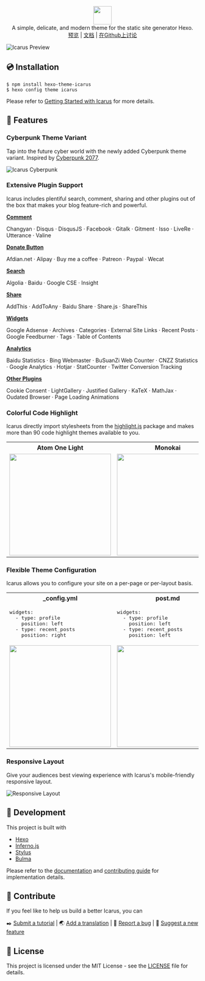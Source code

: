 <p align="center" class="mb-2">
<img class="not-gallery-item" height="48" src="https://ppoffice.github.io/hexo-theme-icarus/img/logo.svg">
<br> A simple, delicate, and modern theme for the static site generator Hexo.
<br>
<a href="https://www.qvsijia.com/">预览</a> |
<a href="https://ppoffice.github.io/hexo-theme-icarus/categories/">文档</a> |
<a href="https://github.com/qvsijia/hexo-theme-arous/discussions">在Github上讨论</a>
<br>
</p>

![](https://ppoffice.github.io/hexo-theme-icarus/gallery/preview.png?1 "Icarus Preview")

## :cd: Installation

```shell
$ npm install hexo-theme-icarus
$ hexo config theme icarus
```

Please refer to [Getting Started with Icarus](https://ppoffice.github.io/hexo-theme-icarus/uncategorized/getting-started-with-icarus/) 
for more details.

## :gift: Features

### Cyberpunk Theme Variant

Tap into the future cyber world with the newly added Cyberpunk theme variant.
Inspired by [Cyberpunk 2077](https://www.cyberpunk.net).

![Icarus Cyberpunk](https://ppoffice.github.io/hexo-theme-icarus/gallery/screenshots/cyberpunk.png "Icarus Cyberpunk")

### Extensive Plugin Support

Icarus includes plentiful search, comment, sharing and other plugins out of the box that makes your
blog feature-rich and powerful.

**[Comment](https://ppoffice.github.io/hexo-theme-icarus/categories/Plugins/Comment/)**

Changyan &middot; Disqus &middot; DisqusJS &middot; Facebook &middot; Gitalk &middot; Gitment &middot;
Isso &middot; LiveRe &middot; Utterance &middot; Valine

**[Donate Button](https://ppoffice.github.io/hexo-theme-icarus/categories/Plugins/Donation/)**

Afdian.net &middot; Alipay &middot; Buy me a coffee &middot; Patreon &middot; Paypal &middot; Wecat

**[Search](https://ppoffice.github.io/hexo-theme-icarus/categories/Plugins/Search/)**

Algolia &middot; Baidu &middot; Google CSE &middot; Insight

**[Share](https://ppoffice.github.io/hexo-theme-icarus/categories/Plugins/Share/)**

AddThis &middot; AddToAny &middot; Baidu Share &middot; Share.js &middot; ShareThis

**[Widgets](https://ppoffice.github.io/hexo-theme-icarus/categories/Widgets/)**

Google Adsense &middot; Archives &middot; Categories &middot; External Site Links &middot; 
Recent Posts &middot; Google Feedburner &middot; Tags &middot; Table of Contents

**[Analytics](https://ppoffice.github.io/hexo-theme-icarus/Plugins/Analytics/icarus-user-guide-web-analytics-plugins/)**

Baidu Statistics &middot; Bing Webmaster &middot; BuSuanZi Web Counter &middot; CNZZ Statistics &middot;
Google Analytics &middot; Hotjar &middot; StatCounter &middot; Twitter Conversion Tracking

**[Other Plugins](https://ppoffice.github.io/hexo-theme-icarus/categories/Plugins/)**

Cookie Consent &middot; LightGallery &middot; Justified Gallery &middot; KaTeX &middot; MathJax &middot;
Oudated Browser &middot; Page Loading Animations

### Colorful Code Highlight

Icarus directly import stylesheets from the [highlight.js](https://highlightjs.org/) package and makes more than
90 code highlight themes available to you.

<table>
    <tr>
        <th>Atom One Light</th>
        <th>Monokai</th>
        <th>Kimbie Dark</th>
    </tr>
    <tr>
        <td><img width="266" src="https://ppoffice.github.io/hexo-theme-icarus/gallery/code-highlight/atom-one-light.png?2"></td>
        <td><img width="266" src="https://ppoffice.github.io/hexo-theme-icarus/gallery/code-highlight/monokai.png?2"></td>
        <td><img width="266" src="https://ppoffice.github.io/hexo-theme-icarus/gallery/code-highlight/kimbie-dark.png?2"></td>
    </tr>
</table>

### Flexible Theme Configuration

Icarus allows you to configure your site on a per-page or per-layout basis.

<div>
<table>
    <tr>
        <th>_config.yml</th>
        <th>post.md</th>
        <th>_config.page.yml</th>
    </tr>
    <tr>
        <td>
<pre>widgets:
  - type: profile
    position: left
  - type: recent_posts
    position: right</pre>
        </td>
        <td>
<pre>widgets:
  - type: profile
    position: left
  - type: recent_posts
    position: left</pre>
        </td>
        <td>
<pre>widgets: null
 
 
 
</pre>
        </td>
    </tr>
    <tr>
        <td><img width="266" src="https://ppoffice.github.io/hexo-theme-icarus/gallery/screenshots/default-config.png"></td>
        <td><img width="266" src="https://ppoffice.github.io/hexo-theme-icarus/gallery/screenshots/post-config.png"></td>
        <td><img width="266" src="https://ppoffice.github.io/hexo-theme-icarus/gallery/screenshots/layout-config.png"></td>
    </tr>
</table>
</div>

### Responsive Layout

Give your audiences best viewing experience with Icarus's mobile-friendly responsive layout.

![Responsive Layout](https://ppoffice.github.io/hexo-theme-icarus/gallery/responsive.png)

## :hammer: Development

This project is built with

- [Hexo](https://hexo.io/)
- [Inferno.js](https://infernojs.org/)
- [Stylus](https://stylus-lang.com/)
- [Bulma](https://bulma.io/)

Please refer to the [documentation](https://ppoffice.github.io/hexo-theme-icarus/categories/) and 
[contributing guide](https://github.com/qvsijia/hexo-theme-arous/blob/master/CONTRIBUTING.md) for implementation details.

## :tada: Contribute

If you feel like to help us build a better Icarus, you can

:black_nib: [Submit a tutorial](https://github.com/qvsijia/hexo-theme-arous/new/site/source/_posts) |
:earth_asia: [Add a translation](https://github.com/qvsijia/hexo-theme-arous/tree/master/languages) |
:triangular_flag_on_post: [Report a bug](https://github.com/qvsijia/hexo-theme-arous/issues) |
:electric_plug: [Suggest a new feature](https://github.com/qvsijia/hexo-theme-arous/pulls)

## :memo: License

This project is licensed under the MIT License - see the [LICENSE](https://github.com/qvsijia/hexo-theme-arous/blob/master/LICENSE) file for details.
